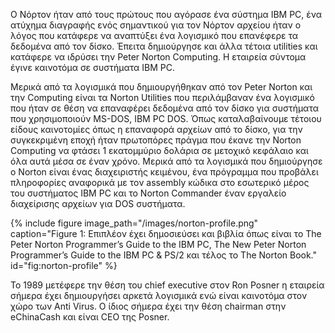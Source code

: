 Ο Νόρτον ήταν από τους πρώτους που αγόρασε ένα σύστημα IBM PC, ένα ατύχημα  διαγραφής ενός σημαντικού για τον Νόρτον αρχείου ήταν ο λόγος που κατάφερε να αναπτύξει ένα λογισμικό που επανέφερε τα δεδομένα από τον δίσκο. Έπειτα δημιούργησε και άλλα τέτοια utilities και κατάφερε να ιδρύσει την Peter Norton Computing. Η εταιρεία σύντομα έγινε καινοτόμα σε συστήματα IBM PC. 

Μερικά από τα λογισμικά που δημιουργήθηκαν από τον Peter Norton και την Computing είναι τα Norton Utilities που περιλάμβαναν ένα λογισμικό που ήταν σε θέση να επαναφέρει δεδομένα από τον δίσκο για συστήματα που χρησιμοποιούν MS-DOS, IBM PC DOS. Όπως καταλαβαίνουμε τέτοιου είδους καινοτομίες όπως η επαναφορά αρχείων από το δίσκο, για την συγκεκριμένη εποχή ήταν πρωτοπόρες πράγμα που έκανε την Norton Computing να φτάσει 1 εκατομμύριο δολάρια σε μετοχικό κεφάλαιο και όλα αυτά μέσα σε έναν χρόνο. Μερικά από τα λογισμικά που δημιούργησε ο Norton είναι ένας διαχειριστής κειμένου, ένα πρόγραμμα που προβάλει πληροφορίες αναφορικά με τον assembly κώδικα στο εσωτερικό μέρος του συστήματος IBM PC και το Norton Commander έναν εργαλείο διαχείρισης  αρχείων για DOS συστήματα. 

{% include figure image_path="/images/norton-profile.png" caption="Figure 1: Επιπλέον έχει δημοσιεύσει και βιβλία όπως είναι το The Peter Norton Programmer’s Guide to the IBM PC, The New Peter Norton Programmer’s Guide to the IBM PC & PS/2 και τέλος το The Norton Book." id="fig:norton-profile" %}

Το 1989 μετέφερε την θέση του chief executive στον Ron Posner η εταιρεία σήμερα έχει δημιουργήσει αρκετά λογισμικά ενώ είναι καινοτόμα στον χώρο των Anti Virus. Ο ίδιος σήμερα έχει την θέση chairman στην eChinaCash και είναι CEO της Posner. 



